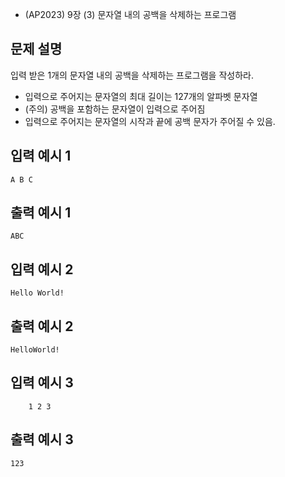 - (AP2023) 9장 (3) 문자열 내의 공백을 삭제하는 프로그램
## 문제 설명
입력 받은 1개의 문자열 내의 공백을 삭제하는 프로그램을 작성하라.
- 입력으로 주어지는 문자열의 최대 길이는 127개의 알파벳 문자열
- (주의) 공백을 포함하는 문자열이 입력으로 주어짐
- 입력으로 주어지는 문자열의 시작과 끝에 공백 문자가 주어질 수 있음.

## 입력 예시 1
`A B C`

## 출력 예시 1
`ABC`

## 입력 예시 2 
`Hello World!`

## 출력 예시 2
`HelloWorld!`

## 입력 예시 3
`    1 2 3`

## 출력 예시 3
`123`
